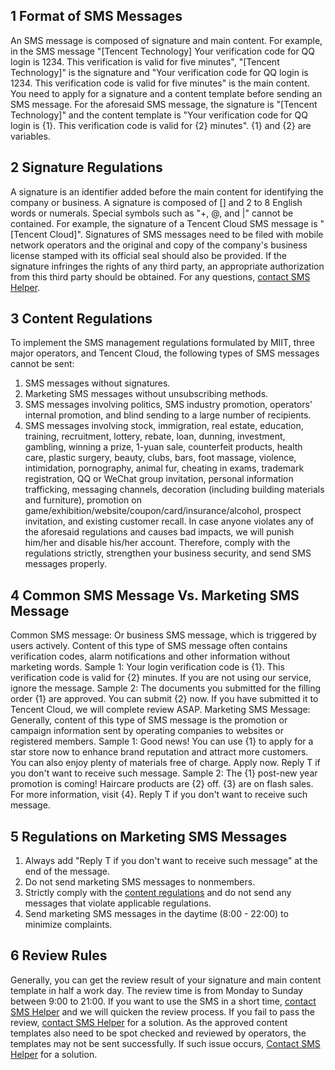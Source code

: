 ## 1 Format of SMS Messages
An SMS message is composed of signature and main content. For example, in the SMS message "[Tencent Technology] Your verification code for QQ login is 1234. This verification is valid for five minutes", "[Tencent Technology]" is the signature and "Your verification code for QQ login is 1234. This verification code is valid for five minutes" is the main content.
You need to apply for a signature and a content template before sending an SMS message. For the aforesaid SMS message, the signature is "[Tencent Technology]" and the content template is "Your verification code for QQ login is {1}. This verification code is valid for {2} minutes". {1} and {2} are variables.

## 2 Signature Regulations
A signature is an identifier added before the main content for identifying the company or business. A signature is composed of [] and 2 to 8 English words or numerals. Special symbols such as "+, @, and |" cannot be contained. For example, the signature of a Tencent Cloud SMS message is "[Tencent Cloud]".
Signatures of SMS messages need to be filed with mobile network operators and the original and copy of the company's business license stamped with its official seal should also be provided. If the signature infringes the rights of any third party, an appropriate authorization from this third party should be obtained. For any questions, [contact SMS Helper](/document/product/382/3773).

## 3 Content Regulations
To implement the SMS management regulations formulated by MIIT, three major operators, and Tencent Cloud, the following types of SMS messages cannot be sent:
1. SMS messages without signatures.
2. Marketing SMS messages without unsubscribing methods.
3. SMS messages involving politics, SMS industry promotion, operators' internal promotion, and blind sending to a large number of recipients.
4. SMS messages involving stock, immigration, real estate, education, training, recruitment, lottery, rebate, loan, dunning, investment, gambling, winning a prize, 1-yuan sale, counterfeit products, health care, plastic surgery, beauty, clubs, bars, foot massage, violence, intimidation, pornography, animal fur, cheating in exams, trademark registration, QQ or WeChat group invitation, personal information trafficking, messaging channels, decoration (including building materials and furniture), promotion on game/exhibition/website/coupon/card/insurance/alcohol, prospect invitation, and existing customer recall.
In case anyone violates any of the aforesaid regulations and causes bad impacts, we will punish him/her and disable his/her account. Therefore, comply with the regulations strictly, strengthen your business security, and send SMS messages properly.

## 4 Common SMS Message Vs. Marketing SMS Message
Common SMS message: Or business SMS message, which is triggered by users actively. Content of this type of SMS message often contains verification codes, alarm notifications and other information without marketing words.
Sample 1: Your login verification code is {1}. This verification code is valid for {2} minutes. If you are not using our service, ignore the message.
Sample 2: The documents you submitted for the filling order {1} are approved. You can submit {2} now. If you have submitted it to Tencent Cloud, we will complete review ASAP.
Marketing SMS Message: Generally, content of this type of SMS message is the promotion or campaign information sent by operating companies to websites or registered members.
Sample 1: Good news! You can use {1} to apply for a star store now to enhance brand reputation and attract more customers. You can also enjoy plenty of materials free of charge. Apply now. Reply T if you don't want to receive such message.
Sample 2: The {1} post-new year promotion is coming! Haircare products are {2} off. {3} are on flash sales. For more information, visit {4}. Reply T if you don't want to receive such message.

## 5 Regulations on Marketing SMS Messages
1. Always add "Reply T if you don't want to receive such message" at the end of the message.
2. Do not send marketing SMS messages to nonmembers.
3. Strictly comply with the [content regulations](9557#3-.E7.9F.AD.E4.BF.A1.E5.86.85.E5.AE.B9.E8.A7.84.E8.8C.83) and do not send any messages that violate applicable regulations.
4. Send marketing SMS messages in the daytime (8:00 - 22:00) to minimize complaints.

## 6 Review Rules
Generally, you can get the review result of your signature and main content template in half a work day. The review time is from Monday to Sunday between 9:00 to 21:00.
If you want to use the SMS in a short time, [contact SMS Helper](/document/product/382/3773) and we will quicken the review process. If you fail to pass the review, [contact SMS Helper](/document/product/382/3773) for a solution.
As the approved content templates also need to be spot checked and reviewed by operators, the templates may not be sent successfully. If such issue occurs, [Contact SMS Helper](/document/product/382/3773) for a solution. 

